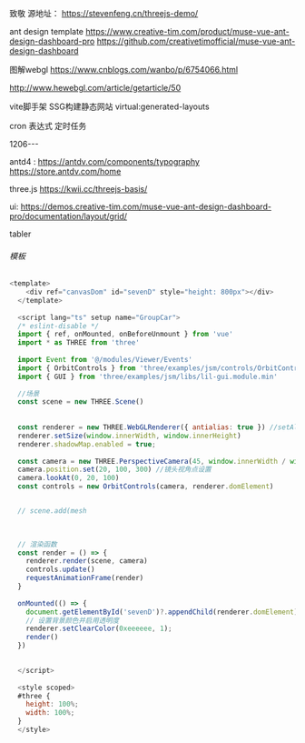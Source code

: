 致敬 源地址： <https://stevenfeng.cn/threejs-demo/>

ant design template <https://www.creative-tim.com/product/muse-vue-ant-design-dashboard-pro>   <https://github.com/creativetimofficial/muse-vue-ant-design-dashboard>

图解webgl <https://www.cnblogs.com/wanbo/p/6754066.html>

<http://www.hewebgl.com/article/getarticle/50>

vite脚手架 SSG构建静态网站 virtual:generated-layouts

cron 表达式 定时任务

1206---

antd4  : <https://antdv.com/components/typography>
<https://store.antdv.com/home>

three.js <https://kwii.cc/threejs-basis/>

ui: <https://demos.creative-tim.com/muse-vue-ant-design-dashboard-pro/documentation/layout/grid/>

tabler




###### 模板

```js
<template>
    <div ref="canvasDom" id="sevenD" style="height: 800px"></div>
  </template>
  
  <script lang="ts" setup name="GroupCar">
  /* eslint-disable */
  import { ref, onMounted, onBeforeUnmount } from 'vue'
  import * as THREE from 'three'
  
  import Event from '@/modules/Viewer/Events'
  import { OrbitControls } from 'three/examples/jsm/controls/OrbitControls.js'
  import { GUI } from 'three/examples/jsm/libs/lil-gui.module.min'
  
  //场景
  const scene = new THREE.Scene()
  
  
  const renderer = new THREE.WebGLRenderer({ antialias: true }) //setAlpha让其可设置透明度
  renderer.setSize(window.innerWidth, window.innerHeight)
  renderer.shadowMap.enabled = true; 
  
  const camera = new THREE.PerspectiveCamera(45, window.innerWidth / window.innerHeight, 0.1, 2000)
  camera.position.set(20, 100, 300) //镜头视角点设置
  camera.lookAt(0, 20, 100)
  const controls = new OrbitControls(camera, renderer.domElement)


  // scene.add(mesh

  
  
  // 渲染函数
  const render = () => {
    renderer.render(scene, camera)
    controls.update()
    requestAnimationFrame(render)
  }
  
  onMounted(() => {
    document.getElementById('sevenD')?.appendChild(renderer.domElement)
    // 设置背景颜色并启用透明度
    renderer.setClearColor(0xeeeeee, 1);
    render()
  })
  

  </script>
  
  <style scoped>
  #three {
    height: 100%;
    width: 100%;
  }
  </style>
  
```